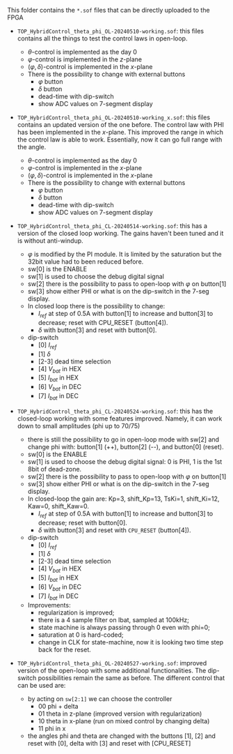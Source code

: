 This folder contains the `*.sof` files that can be directly uploaded to the FPGA

 - `TOP_HybridControl_theta_phi_OL-20240510-working.sof`: this files contains all the things to test the control laws in open-loop.
   - $\theta$-control is implemented as the day 0
   - $\varphi$-control is implemented in the $z$-plane
   - $(\varphi,\delta)$-control is implemented in the $x$-plane
   - There is the possibility to change with external buttons
     - $\varphi$ button
     - $\delta$ button
     - dead-time with dip-switch
     - show ADC values on 7-segment display

 - `TOP_HybridControl_theta_phi_OL-20240510-working_x.sof`: this files contains an updated version of the one before. The control law with PHI has been implemented in the $x$-plane. This improved the range in which the control law is able to work. Essentially, now it can go full range with the angle.
   - $\theta$-control is implemented as the day 0
   - $\varphi$-control is implemented in the $x$-plane
   - $(\varphi,\delta)$-control is implemented in the $x$-plane
   - There is the possibility to change with external buttons
     - $\varphi$ button
     - $\delta$ button
     - dead-time with dip-switch
     - show ADC values on 7-segment display
 - `TOP_HybridControl_theta_phi_CL-20240514-working.sof`: this has a version of the closed loop working. The gains haven't been tuned and it is without anti-windup.
   - $\varphi$ is modified by the PI module. It is limited by the saturation but the 32bit value had to been reduced before.
   - sw[0] is the ENABLE
   - sw[1] is used to choose the debug digital signal
   - sw[2] there is the possibility to pass to open-loop with $\varphi$ on button[1]
   - sw[3] show either PHI or what is on the dip-switch in the 7-seg display.
   - In closed loop there is the possibility to change:
     - $I_{ref}$ at step of 0.5A with button[1] to increase and button[3] to decrease; reset with CPU_RESET (button[4]).
     - $\delta$ with button[3] and reset with button[0].
   - dip-switch
     - [0] $I_{ref}$
     - [1] $\delta$
     - [2-3] dead time selection 
     - [4] $V_{bat}$ in HEX
     - [5] $I_{bat}$ in HEX
     - [6] $V_{bat}$ in DEC
     - [7] $I_{bat}$ in DEC
 - `TOP_HybridControl_theta_phi_CL-20240524-working.sof`: this has the closed-loop working with some features improved. Namely, it can work down to small amplitudes (phi up to 70/75)
   - there is still the possibility to go in open-loop mode with sw[2] and change phi with: button[1] (++), button[2] (--), and button[0] (reset).
   - sw[0] is the ENABLE
   - sw[1] is used to choose the debug digital signal: 0 is PHI, 1 is the 1st 8bit of dead-zone.
   - sw[2] there is the possibility to pass to open-loop with $\varphi$ on button[1]
   - sw[3] show either PHI or what is on the dip-switch in the 7-seg display.
   - In closed-loop the gain are: Kp=3, shift_Kp=13, TsKi=1, shift_Ki=12, Kaw=0, shift_Kaw=0.
     - $I_{ref}$ at step of 0.5A with button[1] to increase and button[3] to decrease; reset with button[0].
     - $\delta$ with button[3] and reset with `CPU_RESET` (button[4]).
   - dip-switch
     - [0] $I_{ref}$
     - [1] $\delta$
     - [2-3] dead time selection 
     - [4] $V_{bat}$ in HEX
     - [5] $I_{bat}$ in HEX
     - [6] $V_{bat}$ in DEC
     - [7] $I_{bat}$ in DEC
   - Improvements:
     - regularization is improved;
     - there is a 4 sample filter on Ibat, sampled at 100kHz;
     - state machine is always passing through 0 even with phi=0;
     - saturation at 0 is hard-coded;
     - change in CLK for state-machine, now it is looking two time step back for the reset.
 - `TOP_HybridControl_theta_phi_OL-20240527-working.sof`: improved version of the open-loop with some additional functionalities. The dip-switch possibilities remain the same as before. The different control that can be used are:
   - by acting on `sw[2:1]` we can choose the controller
       - 00 phi + delta
       - 01 theta in z-plane (improved version with regularization)
       - 10 theta in x-plane (run on mixed control by changing delta)
       - 11 phi in x
   - the angles phi and theta are changed with the buttons [1], [2] and reset with [0], delta with [3] and reset with [CPU_RESET]
